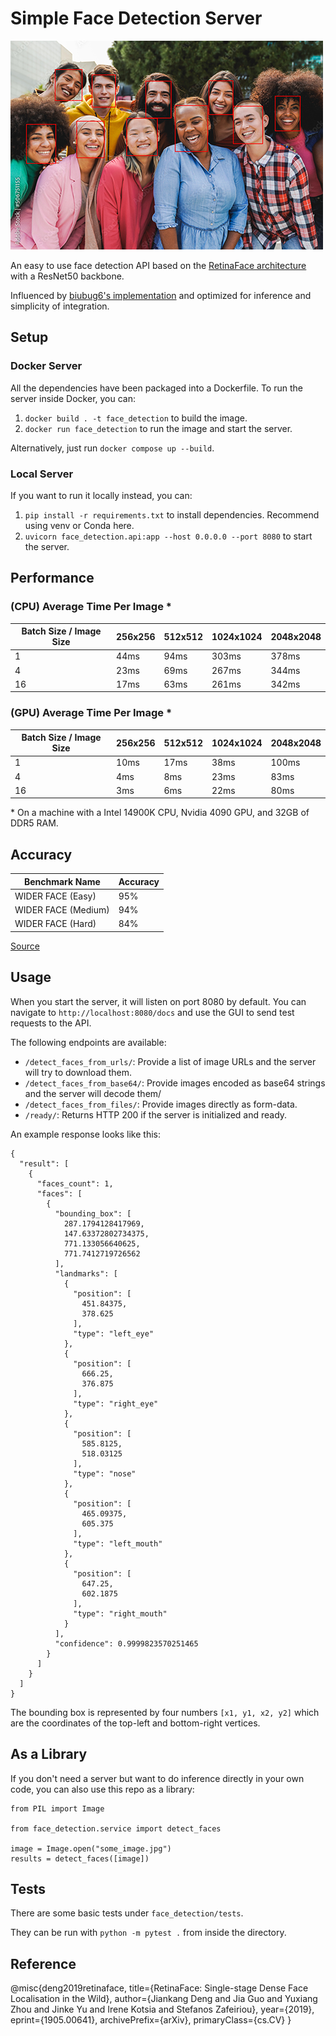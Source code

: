# Simple Face Detection Server
![Example bounding boxes around faces](/example.png)

An easy to use face detection API based on the [RetinaFace architecture](https://arxiv.org/abs/1905.00641) with a ResNet50 backbone. 

Influenced by [biubug6's implementation](https://github.com/biubug6/Pytorch_Retinaface) and optimized for inference and simplicity of integration.

## Setup
### Docker Server
All the dependencies have been packaged into a Dockerfile. To run the server inside Docker, you can:
1) `docker build . -t face_detection` to build the image.
2) `docker run face_detection` to run the image and start the server.

Alternatively, just run `docker compose up --build`.

### Local Server
If you want to run it locally instead, you can:
1) `pip install -r requirements.txt` to install dependencies. Recommend using venv or Conda here.
2) `uvicorn face_detection.api:app --host 0.0.0.0 --port 8080` to start the server.


## Performance 
### (CPU) Average Time Per Image *
| Batch Size / Image Size | 256x256 | 512x512 | 1024x1024 | 2048x2048 |
|-------------------------|---------|---------|-----------|-----------|
| 1                       | 44ms    | 94ms    | 303ms     | 378ms     |
| 4                       | 23ms    | 69ms    | 267ms     | 344ms     |
| 16                      | 17ms    | 63ms    | 261ms     | 342ms     |

### (GPU) Average Time Per Image *
| Batch Size / Image Size 	| 256x256 	| 512x512 	| 1024x1024 	| 2048x2048 	|
|-------------------------	|---------	|---------	|-----------	|-----------	|
| 1                       	| 10ms    	| 17ms    	| 38ms      	| 100ms     	|
| 4                       	| 4ms     	| 8ms     	| 23ms      	| 83ms      	|
| 16                      	| 3ms     	| 6ms     	| 22ms      	| 80ms      	|

\* On a machine with a Intel 14900K CPU, Nvidia 4090 GPU, and 32GB of DDR5 RAM.

## Accuracy
| Benchmark Name      	| Accuracy 	|
|---------------------	|----------	|
| WIDER FACE (Easy)   	| 95%      	|
| WIDER FACE (Medium) 	| 94%      	|
| WIDER FACE (Hard)   	| 84%      	|

[Source](https://arxiv.org/pdf/1905.00641.pdf)


## Usage
When you start the server, it will listen on port 8080 by default. You can navigate to `http://localhost:8080/docs` and use the GUI to send test requests to the API.

The following endpoints are available:

- `/detect_faces_from_urls/`: Provide a list of image URLs and the server will try to download them.
- `/detect_faces_from_base64/`: Provide images encoded as base64 strings and the server will decode them/
- `/detect_faces_from_files/`: Provide images directly as form-data.
- `/ready/`: Returns HTTP 200 if the server is initialized and ready. 

An example response looks like this:
```
{
  "result": [
    {
      "faces_count": 1,
      "faces": [
        {
          "bounding_box": [
            287.1794128417969,
            147.63372802734375,
            771.133056640625,
            771.7412719726562
          ],
          "landmarks": [
            {
              "position": [
                451.84375,
                378.625
              ],
              "type": "left_eye"
            },
            {
              "position": [
                666.25,
                376.875
              ],
              "type": "right_eye"
            },
            {
              "position": [
                585.8125,
                518.03125
              ],
              "type": "nose"
            },
            {
              "position": [
                465.09375,
                605.375
              ],
              "type": "left_mouth"
            },
            {
              "position": [
                647.25,
                602.1875
              ],
              "type": "right_mouth"
            }
          ],
          "confidence": 0.9999823570251465
        }
      ]
    }
  ]
}
```

The bounding box is represented by four numbers `[x1, y1, x2, y2]` which are the coordinates of the top-left and bottom-right vertices.

## As a Library
If you don't need a server but want to do inference directly in your own code, you can also use this repo as a library:
```
from PIL import Image

from face_detection.service import detect_faces

image = Image.open("some_image.jpg")
results = detect_faces([image])
```

## Tests
There are some basic tests under `face_detection/tests`. 

They can be run with `python -m pytest .` from inside the directory.

## Reference
@misc{deng2019retinaface,
      title={RetinaFace: Single-stage Dense Face Localisation in the Wild}, 
      author={Jiankang Deng and Jia Guo and Yuxiang Zhou and Jinke Yu and Irene Kotsia and Stefanos Zafeiriou},
      year={2019},
      eprint={1905.00641},
      archivePrefix={arXiv},
      primaryClass={cs.CV}
}
